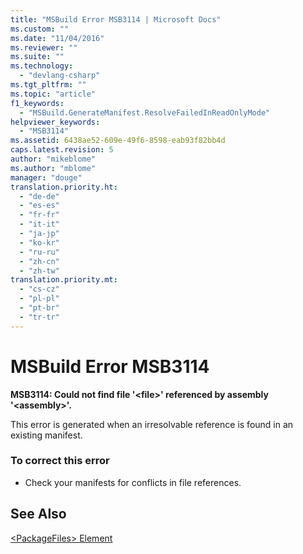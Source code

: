 ```yaml
---
title: "MSBuild Error MSB3114 | Microsoft Docs"
ms.custom: ""
ms.date: "11/04/2016"
ms.reviewer: ""
ms.suite: ""
ms.technology: 
  - "devlang-csharp"
ms.tgt_pltfrm: ""
ms.topic: "article"
f1_keywords: 
  - "MSBuild.GenerateManifest.ResolveFailedInReadOnlyMode"
helpviewer_keywords: 
  - "MSB3114"
ms.assetid: 6438ae52-609e-49f6-8598-eab93f82bb4d
caps.latest.revision: 5
author: "mikeblome"
ms.author: "mblome"
manager: "douge"
translation.priority.ht: 
  - "de-de"
  - "es-es"
  - "fr-fr"
  - "it-it"
  - "ja-jp"
  - "ko-kr"
  - "ru-ru"
  - "zh-cn"
  - "zh-tw"
translation.priority.mt: 
  - "cs-cz"
  - "pl-pl"
  - "pt-br"
  - "tr-tr"
---
```

# MSBuild Error MSB3114
**MSB3114: Could not find file '\<file>' referenced by assembly '\<assembly>'.**  
  
 This error is generated when an irresolvable reference is found in an existing manifest.  
  
### To correct this error  
  
-   Check your manifests for conflicts in file references.  
  
## See Also  
 [\<PackageFiles> Element](../deployment/packagefiles-element-bootstrapper.md)